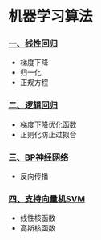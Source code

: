 机器学习算法
=============

### [一、线性回归][1]
- 梯度下降
 - 归一化
- 正规方程

### [二、逻辑回归][2]
- 梯度下降优化函数
- 正则化防止过拟合

### [三、BP神经网络][3]
- 反向传播

### [四、支持向量机SVM][4]
- 线性核函数
- 高斯核函数















[1]:./LinearRegression/readme.md
[2]:./LogisticRegression/readme.md
[3]:./NeuralNetwork/readme.md
[4]:./SVM/readme.md
